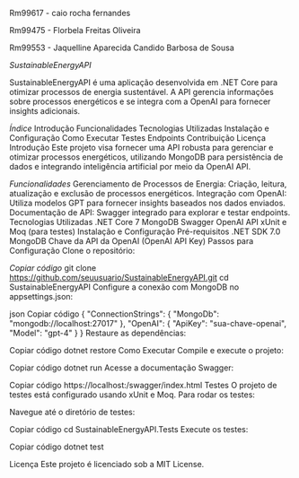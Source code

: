 Rm99617 - caio rocha fernandes

Rm99475 - Florbela Freitas Oliveira

Rm99553 - Jaquelline Aparecida Candido Barbosa de Sousa


*SustainableEnergyAPI*



SustainableEnergyAPI é uma aplicação desenvolvida em .NET Core para otimizar processos de energia sustentável. A API gerencia informações sobre processos energéticos e se integra com a OpenAI para fornecer insights adicionais.

*Índice*
Introdução
Funcionalidades
Tecnologias Utilizadas
Instalação e Configuração
Como Executar
Testes
Endpoints
Contribuição
Licença
Introdução
Este projeto visa fornecer uma API robusta para gerenciar e otimizar processos energéticos, utilizando MongoDB para persistência de dados e integrando inteligência artificial por meio da OpenAI API.

*Funcionalidades*
Gerenciamento de Processos de Energia:
Criação, leitura, atualização e exclusão de processos energéticos.
Integração com OpenAI:
Utiliza modelos GPT para fornecer insights baseados nos dados enviados.
Documentação de API:
Swagger integrado para explorar e testar endpoints.
Tecnologias Utilizadas
.NET Core 7
MongoDB
Swagger
OpenAI API
xUnit e Moq (para testes)
Instalação e Configuração
Pré-requisitos
.NET SDK 7.0
MongoDB
Chave da API da OpenAI (OpenAI API Key)
Passos para Configuração
Clone o repositório:

*Copiar código*
git clone https://github.com/seuusuario/SustainableEnergyAPI.git
cd SustainableEnergyAPI
Configure a conexão com MongoDB no appsettings.json:

json
Copiar código
{
  "ConnectionStrings": {
    "MongoDb": "mongodb://localhost:27017"
  },
  "OpenAI": {
    "ApiKey": "sua-chave-openai",
    "Model": "gpt-4"
  }
}
Restaure as dependências:

Copiar código
dotnet restore
Como Executar
Compile e execute o projeto:

Copiar código
dotnet run
Acesse a documentação Swagger:

Copiar código
https://localhost:<porta>/swagger/index.html
Testes
O projeto de testes está configurado usando xUnit e Moq. Para rodar os testes:

Navegue até o diretório de testes:

Copiar código
cd SustainableEnergyAPI.Tests
Execute os testes:

Copiar código
dotnet test

Licença
Este projeto é licenciado sob a MIT License.
